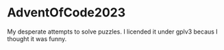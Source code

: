 # AdventOfCode2023
My desperate attempts to solve puzzles.
I licended it under gplv3 becaus I thought it was funny.
